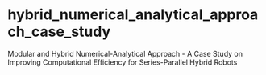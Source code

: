 # hybrid_numerical_analytical_approach_case_study
Modular and Hybrid Numerical-Analytical Approach - A Case Study on Improving Computational Efficiency for Series-Parallel Hybrid Robots
